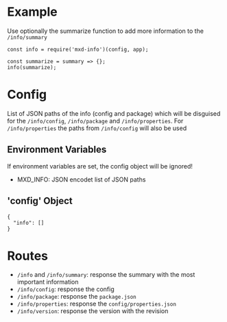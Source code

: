 # Example

Use optionally the summarize function to add more information to the `/info/summary`

```
const info = require('mxd-info')(config, app);

const summarize = summary => {};
info(summarize); 
```


# Config

List of JSON paths of the info (config and package) which will be disguised for the `/info/config`, `/info/package` and `/info/properties`. For `/info/properties` the paths from `/info/config` will also be used

## Environment Variables

If environment variables are set, the config object will be ignored!

* MXD_INFO: JSON encodet list of JSON paths

## 'config' Object

```
{
  "info": []
}
```


# Routes

* `/info` and `/info/summary`: response the summary with the most important information
* `/info/config`: response the config
* `/info/package`: response the `package.json`
* `/info/properties`: response the `config/properties.json`
* `/info/version`: response the version with the revision
